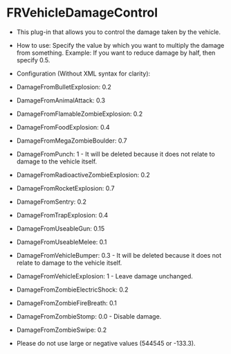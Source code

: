 # FRVehicleDamageControl
- This plug-in that allows you to control the damage taken by the vehicle.

- How to use: Specify the value by which you want to multiply the damage from something.
Example: If you want to reduce damage by half, then specify 0.5.

- Configuration (Without XML syntax for clarity):
- DamageFromBulletExplosion: 0.2
- DamageFromAnimalAttack: 0.3
- DamageFromFlamableZombieExplosion: 0.2
- DamageFromFoodExplosion: 0.4
- DamageFromMegaZombieBoulder: 0.7
- DamageFromPunch: 1 - It will be deleted because it does not relate to damage to the vehicle itself.
- DamageFromRadioactiveZombieExplosion: 0.2
- DamageFromRocketExplosion: 0.7
- DamageFromSentry: 0.2
- DamageFromTrapExplosion: 0.4
- DamageFromUseableGun: 0.15
- DamageFromUseableMelee: 0.1
- DamageFromVehicleBumper: 0.3 - It will be deleted because it does not relate to damage to the vehicle itself.
- DamageFromVehicleExplosion: 1 - Leave damage unchanged.
- DamageFromZombieElectricShock: 0.2
- DamageFromZombieFireBreath: 0.1
- DamageFromZombieStomp: 0.0 - Disable damage.
- DamageFromZombieSwipe: 0.2

- Please do not use large or negative values (544545 or -133.3).
